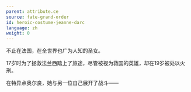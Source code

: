 ```yaml
---
parent: attribute.ce
source: fate-grand-order
id: heroic-costume-jeanne-darc
language: zh
weight: 0
---
```


不止在法国，在全世界也广为人知的圣女。

17岁时为了拯救法兰西踏上了旅途，尽管被视为救国的英雄，却在19岁被处以火刑。

在特异点奥尔良，她与另一位自己展开了战斗——
